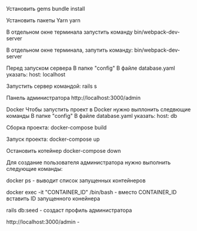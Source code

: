 Установить gems
bundle install

Установить пакеты Yarn
yarn 

В отдельном окне терминала запустить команду
bin/webpack-dev-server

В отдельном окне терминала, запутить команду:
bin/webpack-dev-server

Перед запуском сервера
В папке  "config" В файле database.yaml указать:
host: localhost

Запустить сервер  командой:
rails s

Панель администратора
http://localhost:3000/admin 

Docker 
Чтобы запустить проект в Docker нужно выплонить следвющие команды
В папке "config" В файле database.yaml указать:
host: db

Сборка проекта:
docker-compose build

Запуск проекта: 
docker-compose up

Остановить котейнер
docker-compose down

Для создание пользователя администратора нужно выполнить следующие команды:

docker ps - выводит список запущенных контейнеров

docker exec -it "CONTAINER_ID" /bin/bash - вместо CONTAINER_ID вставить ID запущенного конейнера

rails db:seed - создаст профиль администратора

http://localhost:3000/admin - 
